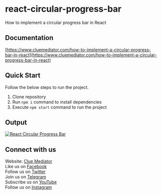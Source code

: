 # react-circular-progress-bar
How to implement a circular progress bar in React

## Documentation

[https://www.cluemediator.com/how-to-implement-a-circular-progress-bar-in-react](https://www.cluemediator.com/how-to-implement-a-circular-progress-bar-in-react)

## Quick Start

Follow the below steps to run the project.

1. Clone repository
2. Run `npm i` command to install dependencies
3. Execute `npm start` command to run the project


## Output 
[![React Circular Progress Bar](https://www.cluemediator.com/wp-content/uploads/2021/12/output-how-to-implement-a-circular-progress-bar-in-react-clue-mediator.gif)](https://www.cluemediator.com/how-to-implement-a-circular-progress-bar-in-react)

## Connect with us

Website: [Clue Mediator](https://www.cluemediator.com)  
Like us on [Facebook](https://www.facebook.com/thecluemediator)  
Follow us on [Twitter](https://twitter.com/cluemediator)  
Join us on [Telegram](https://t.me/cluemediator)  
Subscribe us on [YouTube](https://www.youtube.com/ClueMediator)  
Follow us on [Instagram](https://www.instagram.com/clue_mediator)
